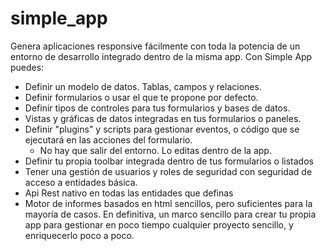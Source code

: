 # simple_app
Genera aplicaciones responsive fácilmente con toda la potencia de un entorno de desarrollo integrado dentro de la misma app. Con Simple App puedes:
- Definir un modelo de datos. Tablas, campos y relaciones.
- Definir formularios o usar el que te propone por defecto.
- Definir tipos de controles para tus formularios y bases de datos.
- Vistas y gráficas de datos integradas en  tus formularios o paneles.
- Definir "plugins" y scripts para gestionar eventos, o código que se ejecutará en las acciones del formulario.
    - No hay que salir del entorno. Lo editas dentro de la app.
- Definir tu propia toolbar integrada dentro de tus formularios o listados
- Tener una gestión de usuarios y roles de seguridad con seguridad de acceso a entidades básica.
- Api Rest nativo en todas las entidades que definas
- Motor de informes basados en html sencillos, pero suficientes para la mayoría de casos. 
En definitiva, un marco sencillo para crear tu propia app para gestionar en poco tiempo cualquier proyecto sencillo, y enriquecerlo poco a poco.

